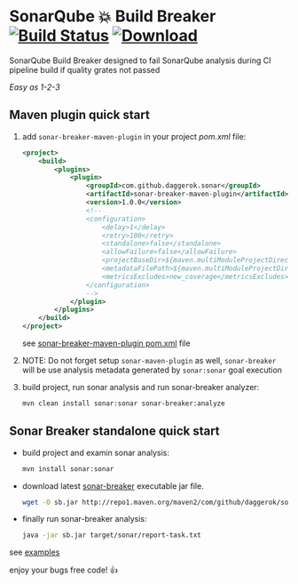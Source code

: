 # SonarQube 💥 Build Breaker [![Build Status](https://travis-ci.org/daggerok/sonar-quality-gates-build-breaker.svg?branch=master)](https://travis-ci.org/daggerok/sonar-quality-gates-build-breaker) [ ![Download](https://api.bintray.com/packages/daggerok/maven/sonar-quality-gates-build-breaker/images/download.svg) ](https://bintray.com/daggerok/maven/sonar-quality-gates-build-breaker/_latestVersion)
SonarQube Build Breaker designed to fail SonarQube analysis during CI pipeline build if quality grates not passed

_Easy as 1-2-3_

## Maven plugin quick start

1) add `sonar-breaker-maven-plugin` in your project _pom.xml_ file:
   ```xml
   <project>
       <build>
           <plugins>
               <plugin>
                   <groupId>com.github.daggerok.sonar</groupId>
                   <artifactId>sonar-breaker-maven-plugin</artifactId>
                   <version>1.0.0</version>
                   <!--
                   <configuration>
                       <delay>1</delay>
                       <retry>100</retry>
                       <standalone>false</standalone>
                       <allowFailure>false</allowFailure>
                       <projectBaseDir>${maven.multiModuleProjectDirectory}</projectBaseDir>
                       <metadataFilePath>${maven.multiModuleProjectDirectory}/target/sonar/report-task.txt</metadataFilePath>
                       <metricsExcludes>new_coverage</metricsExcludes>
                   </configuration>
                   -->
               </plugin>
           </plugins>
       </build>
   </project>
   ```
 
   see [sonar-breaker-maven-plugin pom.xml] file

2) NOTE: Do not forget setup `sonar-maven-plugin` as well, `sonar-breaker` will be use analysis metadata generated by
   `sonar:sonar` goal execution

3) build project, run sonar analysis and run sonar-breaker analyzer:
   ```bash
   mvn clean install sonar:sonar sonar-breaker:analyze 
   ```

## Sonar Breaker standalone quick start

* build project and examin sonar analysis:
  ```bash
  mvn install sonar:sonar 
  ```

* download latest
  [sonar-breaker](http://repo1.maven.org/maven2/com/github/daggerok/sonar/sonar-breaker/0.1.5/sonar-breaker-0.1.5.jar)
  executable jar file.
  ```bash
  wget -O sb.jar http://repo1.maven.org/maven2/com/github/daggerok/sonar/sonar-breaker/0.1.5/sonar-breaker-0.1.5.jar
  ```

* finally run sonar-breaker analysis:
  ```bash
  java -jar sb.jar target/sonar/report-task.txt
  ```

see [examples] 

enjoy your bugs free code! :+1: 

<!--

## Developer Guide (TODO somehow)

TODO: https://daggerok.github.io/sonar-quality-gates-build-breaker/

**NOTE** this project has been based on:

* [daggerok/main-starter](https://github.com/daggerok/main-starter/tree/maven-java)
* [daggerok/sonarqube-maven-poc](https://github.com/daggerok/sonarqube-maven-poc)
* [daggerok/publish-maven-project-to-jcenter](https://github.com/daggerok/publish-maven-project-to-jcenter)
* [daggerok/deventstore](https://github.com/daggerok/deventstore)

-->

[examples]: examples/
[sonar-breaker-maven-plugin pom.xml]: examples/sonar-breaker-maven-plugin-demo/pom.xml
